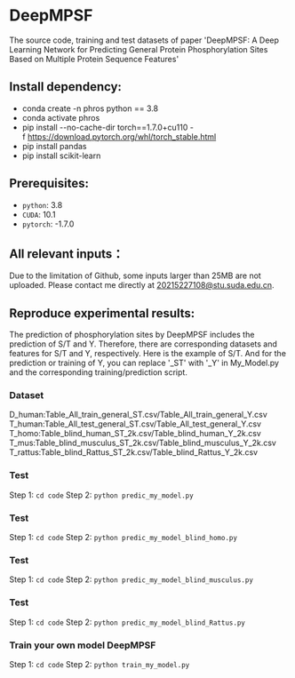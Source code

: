 # DeepMPSF
The source code, training and test datasets of paper 'DeepMPSF: A Deep Learning Network for Predicting General Protein Phosphorylation Sites Based on Multiple Protein Sequence Features'  
## Install dependency:  
* conda create -n phros python == 3.8
* conda activate phros
* pip install --no-cache-dir torch==1.7.0+cu110 -f https://download.pytorch.org/whl/torch_stable.html
* pip install pandas
* pip install scikit-learn
## Prerequisites:
* `python`: 3.8
* `CUDA`: 10.1
* `pytorch`: -1.7.0
## All relevant inputs：
Due to the limitation of Github, some inputs larger than 25MB are not uploaded. Please contact me directly at 20215227108@stu.suda.edu.cn.
## Reproduce experimental results:
The prediction of phosphorylation sites by DeepMPSF includes the prediction of S/T and Y. Therefore, there are corresponding datasets and features for S/T and Y, respectively. Here is the example of S/T. And for the prediction or training of Y, you can replace '_ST' with '_Y' in My_Model.py and the corresponding training/prediction script.
### Dataset
D_human:Table_All_train_general_ST.csv/Table_All_train_general_Y.csv  
T_human:Table_All_test_general_ST.csv/Table_All_test_general_Y.csv  
T_homo:Table_blind_human_ST_2k.csv/Table_blind_human_Y_2k.csv
T_mus:Table_blind_musculus_ST_2k.csv/Table_blind_musculus_Y_2k.csv  
T_rattus:Table_blind_Rattus_ST_2k.csv/Table_blind_Rattus_Y_2k.csv
### Test
Step 1: ```cd code```
Step 2: ```python predic_my_model.py```
### Test
Step 1: ```cd code```
Step 2: ```python predic_my_model_blind_homo.py```
### Test
Step 1: ```cd code```
Step 2: ```python predic_my_model_blind_musculus.py```
### Test
Step 1: ```cd code```
Step 2: ```python predic_my_model_blind_Rattus.py```
### Train your own model DeepMPSF
Step 1: ```cd code```
Step 2: ```python train_my_model.py```
